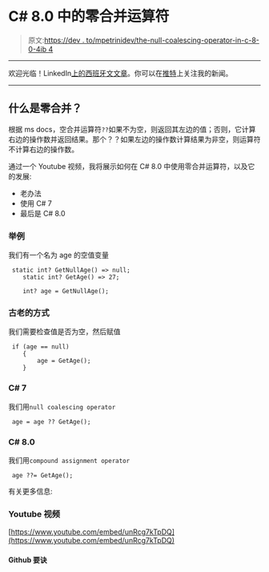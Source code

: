 # C# 8.0 中的零合并运算符

> 原文:[https://dev . to/mpetrinidev/the-null-coalescing-operator-in-c-8-0-4ib 4](https://dev.to/mpetrinidev/the-null-coalescing-operator-in-c-8-0-4ib4)

* * *

欢迎光临！LinkedIn[上的西班牙文文章](https://www.linkedin.com/in/mpetrinidev/)。你可以在[推特](https://twitter.com/mpetrinidev/)上关注我的新闻。

* * *

## [](#what-is-nullcoalescing)什么是零合并？

根据 ms docs，空合并运算符`??`如果不为空，则返回其左边的值；否则，它计算右边的操作数并返回结果。那个？？如果左边的操作数计算结果为非空，则运算符不计算右边的操作数。

通过一个 Youtube 视频，我将展示如何在 C# 8.0 中使用零合并运算符，以及它的发展:

*   老办法
*   使用 C# 7
*   最后是 C# 8.0

### [](#example)举例

我们有一个名为 age 的空值变量

```
 static int? GetNullAge() => null;
    static int? GetAge() => 27;

    int? age = GetNullAge(); 
```

### [](#old-way)古老的方式

我们需要检查值是否为空，然后赋值

```
 if (age == null)
    {
        age = GetAge();
    } 
```

### [](#c-7)C# 7

我们用`null coalescing operator`

```
 age = age ?? GetAge(); 
```

### [](#c-80)C# 8.0

我们用`compound assignment operator`

```
 age ??= GetAge(); 
```

有关更多信息:

### [](#youtube-video)Youtube 视频

[https://www.youtube.com/embed/unRcg7kTpDQ](https://www.youtube.com/embed/unRcg7kTpDQ)

#### [](#github-gist)Github 要诀